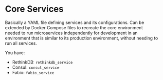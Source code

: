 # Core Services

Basically a YAML file defining services and its configurations. Can be extended by Docker Compose files to recreate the core environment needed to run microservices independently for development in an environment that is similar to its production environment, without needing to run all services.

You have:

- RethinkDB: `rethinkdb_service`
- Consul: `consul_service`
- Fabio: `fabio_service`
